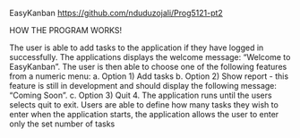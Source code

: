 EasyKanban
https://github.com/nduduzojali/Prog5121-pt2 

HOW THE PROGRAM WORKS!

The user is able to add tasks to the application if they have logged in successfully.
The applications displays the welcome message: “Welcome to EasyKanban”.
The user is then able to choose one of the following features from a numeric menu: a. Option 1) Add tasks  b. Option 2) Show report - this feature is still in development and should display the following message: “Coming Soon”. c. Option 3) Quit  4.
The application runs until the users selects quit to exit. 
Users are able to define how many tasks they wish to enter when the application starts, the application allows the user to enter only the set number of tasks
